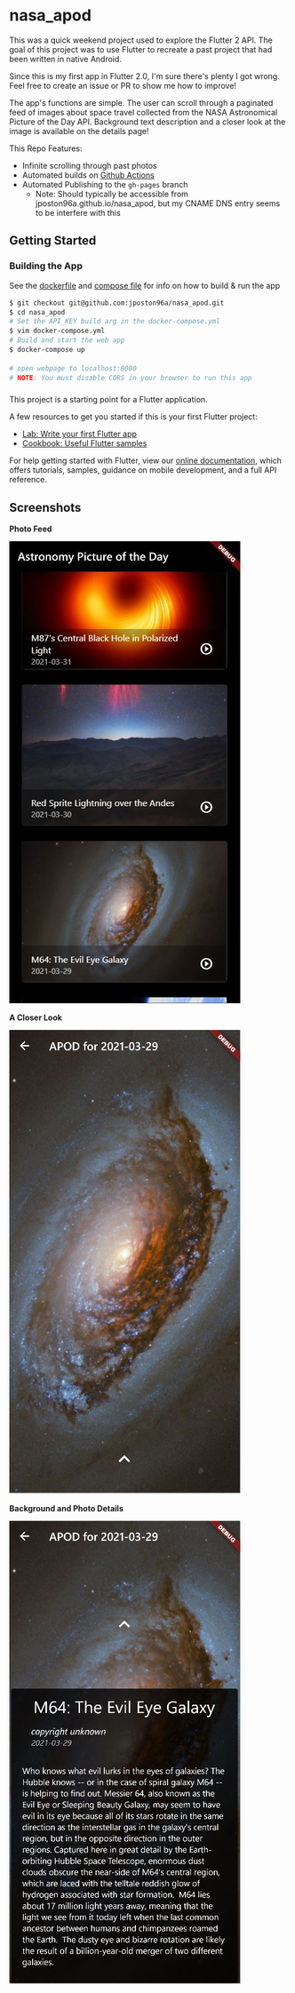 # nasa_apod

This was a quick weekend project used to explore the Flutter 2 API. The goal of this project was to use Flutter to recreate a past project that had been written in native Android.

Since this is my first app in Flutter 2.0, I'm sure there's plenty I got wrong. Feel free to create an issue or PR to show me how to improve!

The app's functions are simple. The user can scroll through a paginated feed of images about space travel collected from the NASA Astronomical Picture of the Day API. Background text description and a closer look at the image is available on the details page!

This Repo Features:
- Infinite scrolling through past photos
- Automated builds on [Github Actions](.github/workflows/main.yml)
- Automated Publishing to the `gh-pages` branch
    - Note: Should typically be accessible from jposton96a.github.io/nasa_apod, but my CNAME DNS entry seems to be interfere with this

## Getting Started

### Building the App
See the [dockerfile](dockerfile) and [compose file](docker-compose.yml) for info on how to build & run the app

```bash
$ git checkout git@github.com:jposton96a/nasa_apod.git
$ cd nasa_apod
# Set the API_KEY build arg in the docker-compose.yml
$ vim docker-compose.yml
# Build and start the web app
$ docker-compose up

# open webpage to localhost:8080
# NOTE: You must disable CORS in your browser to run this app
```

### 

This project is a starting point for a Flutter application.

A few resources to get you started if this is your first Flutter project:

- [Lab: Write your first Flutter app](https://flutter.dev/docs/get-started/codelab)
- [Cookbook: Useful Flutter samples](https://flutter.dev/docs/cookbook)

For help getting started with Flutter, view our
[online documentation](https://flutter.dev/docs), which offers tutorials,
samples, guidance on mobile development, and a full API reference.

## Screenshots

**Photo Feed**

![Photo Feed](screenshots\feed.jpg?raw=true)

**A Closer Look**

![](screenshots\details.jpg)


**Background and Photo Details**

![](screenshots\details_text.jpg)
